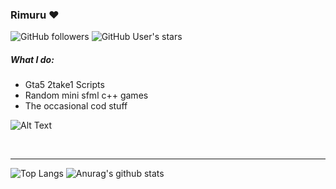 ### Rimuru ♥

![GitHub followers](https://img.shields.io/github/followers/MrReekoFTWxD?label=Github%20Follower&logo=github&style=for-the-badge)
![GitHub User's stars](https://img.shields.io/github/stars/MrReekoFTWxD?affiliations=OWNER&color=%234183c4&label=Github%20Stars&logo=github&style=for-the-badge)

##### What I do:
- Gta5 2take1 Scripts 
- Random mini sfml c++ games
- The occasional cod stuff

![Alt Text](https://i.postimg.cc/zv1R0jLT/Rimuru.gif)


</br>

---
![Top Langs](https://github-readme-stats.vercel.app/api/top-langs/?username=Rimmuru&layout=compact&theme=dracula)
![Anurag's github stats](https://github-readme-stats.vercel.app/api?username=Rimmuru&show_icons=true&theme=dracula)

